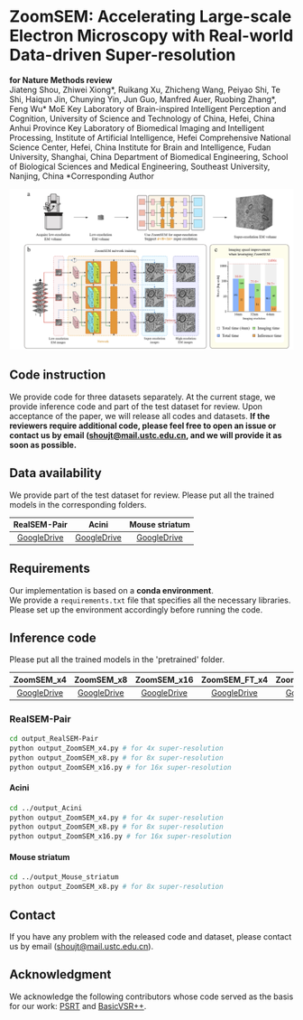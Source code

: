 # ZoomSEM: Accelerating Large-scale Electron Microscopy with Real-world Data-driven Super-resolution
**for Nature Methods review**  
Jiateng Shou, Zhiwei Xiong*, Ruikang Xu, Zhicheng Wang, Peiyao Shi, Te Shi, Haiqun Jin, Chunying Yin, Jun Guo, Manfred Auer, Ruobing Zhang*, Feng Wu* 
MoE Key Laboratory of Brain-inspired Intelligent Perception and Cognition, University of Science and Technology of China, Hefei, China
Anhui Province Key Laboratory of Biomedical Imaging and Intelligent Processing, Institute of Artificial Intelligence, Hefei Comprehensive National Science Center, Hefei, China
Institute for Brain and Intelligence, Fudan University, Shanghai, China
Department of Biomedical Engineering, School of Biological Sciences and Medical Engineering, Southeast University, Nanjing, China
*Corresponding Author

![ ](./imgs/overview.png)

## Code instruction
We provide code for three datasets separately.
At the current stage, we provide inference code and part of the test dataset for review.
Upon acceptance of the paper, we will release all codes and datasets.
**If the reviewers require additional code, please feel free to open an issue or contact us by email ([shoujt@mail.ustc.edu.cn](mailto:shoujt@mail.ustc.edu.cn), and we will provide it as soon as possible.**

## Data availability
We provide part of the test dataset for review.
Please put all the trained models in the corresponding folders.

|      RealSEM-Pair      |     Acini     |     Mouse striatum     |
|:---------------:|:-----------:|:-----------:|
| [GoogleDrive](https://drive.google.com/drive/folders/1PGG67VGKnX4is2ht4UzF-aF2AgsE_L3x?usp=drive_link) | [GoogleDrive](https://drive.google.com/drive/folders/152P8Uy-hms7hCVpC-JFhtzWPYpbixZmd?usp=drive_link) | [GoogleDrive](https://drive.google.com/drive/folders/1pepGlGRy6N8dTV1Sb7DcqCSLaBoEE4oA?usp=drive_link) |

## Requirements
Our implementation is based on a **conda environment**.  
We provide a `requirements.txt` file that specifies all the necessary libraries.  
Please set up the environment accordingly before running the code.

## Inference code
Please put all the trained models in the 'pretrained' folder.

|   ZoomSEM_x4 |  ZoomSEM_x8  | ZoomSEM_x16  | ZoomSEM_FT_x4  |  ZoomSEM_FT_x8  | ZoomSEM_FT_x16  |
|:---------------:|:---------------:|:---------------:|:---------------:|:---------------:|:---------------:|
| [GoogleDrive](https://drive.google.com/file/d/1KJ7SXZG2YEjMtaKfUFVRcRA13yzH7KUL/view?usp=drive_link) | [GoogleDrive](https://drive.google.com/file/d/1nPO0h4QpfqVjJDFytJGotvLYfO7RQ9SD/view?usp=drive_link) | [GoogleDrive](https://drive.google.com/file/d/1jNi7aOwwiSzcLrr12Q4NuT7qWX8BqYhM/view?usp=drive_link) | [GoogleDrive](https://drive.google.com/file/d/1xq2_J1R6smX5um4gefc4GIGO_GrdgiLp/view?usp=drive_link) | [GoogleDrive](https://drive.google.com/file/d/1_QLdokYT2GSDfJVS6mB7H-DrahFBV43i/view?usp=drive_link) | [GoogleDrive](https://drive.google.com/file/d/169CUcylDYn2BrzkJrpVmdnlBC1FTzor4/view?usp=drive_link) |

### RealSEM-Pair
```sh
cd output_RealSEM-Pair
python output_ZoomSEM_x4.py # for 4x super-resolution
python output_ZoomSEM_x8.py # for 8x super-resolution  
python output_ZoomSEM_x16.py # for 16x super-resolution
```

#### Acini
```sh
cd ../output_Acini
python output_ZoomSEM_x4.py # for 4x super-resolution
python output_ZoomSEM_x8.py # for 8x super-resolution  
python output_ZoomSEM_x16.py # for 16x super-resolution
```

#### Mouse striatum 
```sh
cd ../output_Mouse_striatum
python output_ZoomSEM_x8.py # for 8x super-resolution
```

## Contact
If you have any problem with the released code and dataset, please contact us by email ([shoujt@mail.ustc.edu.cn](mailto:shoujt@mail.ustc.edu.cn)).

## Acknowledgment
We acknowledge the following contributors whose code served as the basis for our work:
[PSRT](https://github.com/XPixelGroup/RethinkVSRAlignment) and [BasicVSR++](https://github.com/ckkelvinchan/BasicVSR_PlusPlus).
